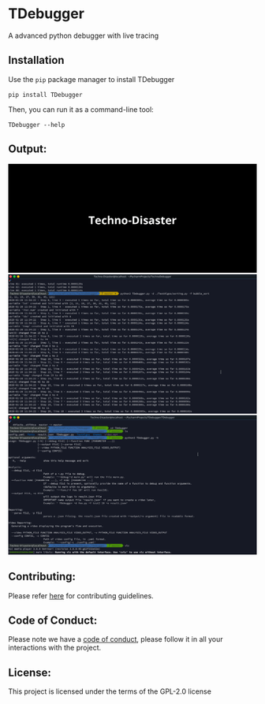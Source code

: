 # TDebugger
A advanced python debugger with live tracing
## Installation
Use the `pip` package manager to install TDebugger
```shell script
pip install TDebugger
```
Then, you can run it as a command-line tool:
```shell script
TDebugger --help
```

## Output:
![video](https://github.com/CCExtractor/TDebugger/raw/master/assets/TDebugger.gif)
![output](https://github.com/CCExtractor/TDebugger/raw/master/assets/py6bubblesort.png)
![config](https://github.com/CCExtractor/TDebugger/raw/master/assets/py8config.png)

## Contributing:
Please refer [here](https://github.com/CCExtractor/TDebugger/blob/master/CONTRIBUTING.md) for contributing guidelines.

## Code of Conduct:
Please note we have a [code of conduct](https://github.com/CCExtractor/TDebugger/blob/master/CODE_OF_CONDUCT.md), please follow it in all your interactions with the project.

## License: 
This project is licensed under the terms of the GPL-2.0 license
